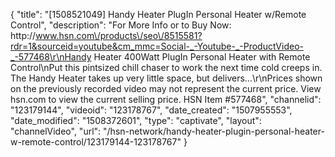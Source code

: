 {
    "title": "[1508521049] Handy Heater PlugIn Personal Heater w\/Remote Control",
    "description": "For More Info or to Buy Now: http:\/\/www.hsn.com\/products\/seo\/8515581?rdr=1&sourceid=youtube&cm_mmc=Social-_-Youtube-_-ProductVideo-_-577468\r\nHandy Heater 400Watt PlugIn Personal Heater with Remote Control\nPut this pintsized chill chaser to work the next time cold creeps in. The Handy Heater takes up very little space, but delivers...\r\nPrices shown on the previously recorded video may not represent the current price.  View hsn.com to view the current selling price. HSN Item #577468",
    "channelid": "123179144",
    "videoid": "123178767",
    "date_created": "1507955553",
    "date_modified": "1508372601",
    "type": "captivate",
    "layout": "channelVideo",
    "url": "\/hsn-network\/handy-heater-plugin-personal-heater-w-remote-control\/123179144-123178767"
}